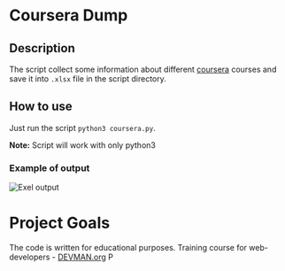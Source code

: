 # Coursera Dump

## Description
The script collect some information about different [coursera](https://www.coursera.org) courses and save it into ```.xlsx``` file in the script directory.


## How to use
Just run the script ```python3 coursera.py```. 

**Note:** Script will work with only python3 


### Example of output
![Exel output](http://screenshot.ru/upload/images/2017/03/05/screenshot8f71f.png "Exel output")


# Project Goals
The code is written for educational purposes. Training course for web-developers - [DEVMAN.org](https://devman.org)
P
